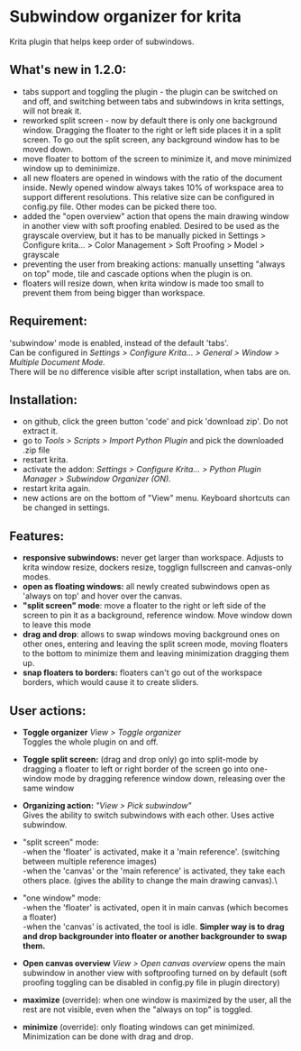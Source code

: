 # Subwindow organizer for krita
Krita plugin that helps keep order of subwindows.

## What's new in 1.2.0:
- tabs support and toggling the plugin - the plugin can be switched on and off, and switching between tabs and subwindows in krita settings, will not break it.
- reworked split screen - now by default there is only one background window. Dragging the floater to the right or left side places it in a split screen. To go out the split screen, any background window has to be moved down.
- move floater to bottom of the screen to minimize it, and move minimized window up to deminimize.
- all new floaters are opened in windows with the ratio of the document inside. Newly opened window always takes 10% of workspace area to support different resolutions. This relative size can be configured in config.py file. Other modes can be picked there too.
- added the "open overview" action that opens the main drawing window in another view with soft proofing enabled. Desired to be used as the grayscale overview, but it has to be manually picked in Settings > Configure krita... > Color Management > Soft Proofing > Model > grayscale
- preventing the user from breaking actions: manually unsetting "always on top" mode, tile and cascade options when the plugin is on.
- floaters will resize down, when krita window is made too small to prevent them from being bigger than workspace.

## Requirement:
'subwindow' mode is enabled, instead of the default 'tabs'.\
Can be configured in *Settings > Configure Krita... > General > Window > Multiple Document Mode.*\
There will be no difference visible after script installation, when tabs are on.

## Installation:
- on github, click the green button 'code' and pick 'download zip'. Do not extract it.
- go to *Tools > Scripts > Import Python Plugin* and pick the downloaded .zip file
- restart krita.
- activate the addon: *Settings > Configure Krita... > Python Plugin Manager > Subwindow Organizer (ON).*
- restart krita again.
- new actions are on the bottom of "View" menu. Keyboard shortcuts can be changed in settings.

## Features:
- **responsive subwindows:** never get larger than workspace. Adjusts to krita window resize, dockers resize, togglign fullscreen and canvas-only modes.
- **open as floating windows:** all newly created subwindows open as 'always on top' and hover over the canvas.
- **"split screen" mode**: move a floater to the right or left side of the screen to pin it as a background, reference window. Move window down to leave this mode
- **drag and drop**: allows to swap windows moving background ones on other ones, entering and leaving the split screen mode, moving floaters to the bottom to minimize them and leaving minimization dragging them up.
- **snap floaters to borders:** floaters can't go out of the workspace borders, which would cause it to create sliders.

## User actions:
- **Toggle organizer** *View > Toggle organizer*\
Toggles the whole plugin on and off.

- **Toggle split screen:** (drag and drop only)
go into split-mode by dragging a floater to left or right border of the screen
go into one-window mode by dragging reference window down, releasing over the same window

- **Organizing action:** *"View > Pick subwindow"*\
Gives the ability to switch subwindows with each other. Uses active subwindow.
- "split screen" mode:\
    -when the 'floater' is activated, make it a 'main reference'. (switching between multiple reference images)\
    -when the 'canvas' or the 'main reference' is activated, they take each others place. (gives the ability to change the main drawing canvas).\
- "one window" mode:\
    -when the 'floater' is activated, open it in main canvas (which becomes a floater)\
    -when the 'canvas' is activated, the tool is idle.
**Simpler way is to drag and drop backgrounder into floater or another backgrounder to swap them.**
 
- **Open canvas overview** *View > Open canvas overview*
opens the main subwindow in another view with softproofing turned on by default (soft proofing toggling can be disabled in config.py file in plugin directory)
 
- **maximize** (override): when one window is maximized by the user, all the rest are not visible, even when the "always on top" is toggled.
- **minimize** (override): only floating windows can get minimized. Minimization can be done with drag and drop.
